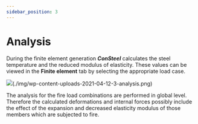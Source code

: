 ```yaml
---
sidebar_position: 3
---
```

# Analysis

During the finite element generation _**ConSteel**_ calculates the steel temperature and the reduced modulus of elasticity. These values can be viewed in the **Finite element** tab by selecting the appropriate load case.

<!-- /wp:paragraph -->

<!-- wp:image {"align":"center","id":9378,"sizeSlug":"large","linkDestination":"media"} -->

![](https://consteelsoftware.com/wp-content/uploads/2021/04/12-3-analysis.png)(./img/wp-content-uploads-2021-04-12-3-analysis.png)

<!-- /wp:image -->

<!-- wp:paragraph {"align":"justify"} -->

The analysis for the fire load combinations are performed in global level. Therefore the calculated deformations and internal forces possibly include the effect of the expansion and decreased elasticity modulus of those members which are subjected to fire.

<!-- /wp:paragraph -->
